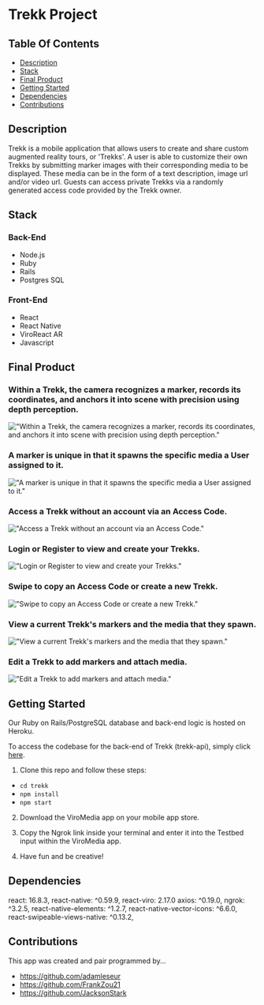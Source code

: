 # Trekk Project

## Table Of Contents

  - [Description](#description)
  - [Stack](#stack)
  - [Final Product](#final-product)
  - [Getting Started](#getting-started)
  - [Dependencies](#dependencies)
  - [Contributions](#contributions)

## Description
Trekk is a mobile application that allows users to create and share custom augmented reality tours, or 'Trekks'. A user is able to customize their own Trekks by submitting marker images with their corresponding media to be displayed. These media can be in the form of a text description, image url and/or video url. Guests can access private Trekks via a randomly generated access code provided by the Trekk owner.

## Stack
### Back-End
- Node.js
- Ruby
- Rails
- Postgres SQL

### Front-End
- React
- React Native
- ViroReact AR
- Javascript 

## Final Product

### Within a Trekk, the camera recognizes a marker, records its coordinates, and anchors it into scene with precision using depth perception.

!["Within a Trekk, the camera recognizes a marker, records its coordinates, and anchors it into scene with precision using depth perception."](https://media.giphy.com/media/gkQQp91BqgcFQgXFnl/giphy.gif)

### A marker is unique in that it spawns the specific media a User assigned to it.

!["A marker is unique in that it spawns the specific media a User assigned to it."](https://media.giphy.com/media/mFlBvNrWuU9bxrKRbm/giphy.gif)

### Access a Trekk without an account via an Access Code. 

!["Access a Trekk without an account via an Access Code."](https://media.giphy.com/media/lmuVuuRTuH693S2mC0/giphy.gif)

### Login or Register to view and create your Trekks.

!["Login or Register to view and create your Trekks."](https://media.giphy.com/media/YkzJGTpLNLAqz5CwcJ/giphy.gif)

### Swipe to copy an Access Code or create a new Trekk.

!["Swipe to copy an Access Code or create a new Trekk."](https://media.giphy.com/media/M9mW6Z6kNOQSCQO4lw/giphy.gif)

### View a current Trekk's markers and the media that they spawn.

!["View a current Trekk's markers and the media that they spawn."](https://media.giphy.com/media/VJrexALHccvvmXEHq4/giphy.gif)

### Edit a Trekk to add markers and attach media.

!["Edit a Trekk to add markers and attach media."](https://media.giphy.com/media/eKguefGrz63aP2ygbe/giphy.gif)




## Getting Started

Our Ruby on Rails/PostgreSQL database and back-end logic is hosted on Heroku.

To access the codebase for the back-end of Trekk (trekk-api), simply click [here](https://github.com/JacksonStark/trekk-api).
 

1. Clone this repo and follow these steps:
- `cd trekk`
- `npm install`
- `npm start`

2. Download the ViroMedia app on your mobile app store.

3. Copy the Ngrok link inside your terminal and enter it into the Testbed input within the ViroMedia app.

4. Have fun and be creative!


## Dependencies
  react: 16.8.3,
  react-native: ^0.59.9,
  react-viro: 2.17.0
  axios: ^0.19.0,
  ngrok: ^3.2.5,
  react-native-elements: ^1.2.7,
  react-native-vector-icons: ^6.6.0,
  react-swipeable-views-native: ^0.13.2,

## Contributions
  This app was created and pair programmed by...

- https://github.com/adamleseur
- https://github.com/FrankZou21
- https://github.com/JacksonStark
